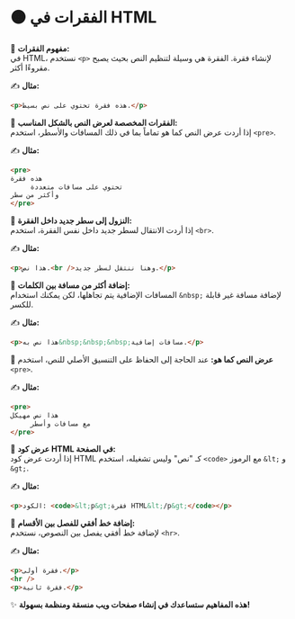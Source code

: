 # 🟠 الفقرات في HTML

🔸 **مفهوم الفقرات:**  
في HTML، نستخدم `<p>` لإنشاء فقرة. الفقرة هي وسيلة لتنظيم النص بحيث يصبح مقروءًا أكثر.

✍️ **مثال:**

```html
<p>هذه فقرة تحتوي على نص بسيط.</p>
```

🔸 **الفقرات المخصصة لعرض النص بالشكل المناسب:**  
إذا أردت عرض النص كما هو تماماً بما في ذلك المسافات والأسطر، استخدم `<pre>`.

✍️ **مثال:**

```html
<pre>
هذه فقرة
     تحتوي على مسافات متعددة
وأكثر من سطر
</pre>
```

🔸 **النزول إلى سطر جديد داخل الفقرة:**  
إذا أردت الانتقال لسطر جديد داخل نفس الفقرة، استخدم `<br>`.

✍️ **مثال:**

```html
<p>هذا نص.<br />وهنا ننتقل لسطر جديد.</p>
```

🔸 **إضافة أكثر من مسافة بين الكلمات:**  
المسافات الإضافية يتم تجاهلها، لكن يمكنك استخدام `&nbsp;` لإضافة مسافة غير قابلة للكسر.

✍️ **مثال:**

```html
<p>هذا نص به&nbsp;&nbsp;&nbsp;مسافات إضافية.</p>
```

🔸 **عرض النص كما هو:**
عند الحاجة إلى الحفاظ على التنسيق الأصلي للنص، استخدم `<pre>`.

✍️ **مثال:**

```html
<pre>
هذا نص مهيكل
     مع مسافات وأسطر
</pre>
```

🔸 **عرض كود HTML في الصفحة:**  
إذا أردت عرض كود HTML كـ "نص" وليس تشغيله، استخدم `<code>` مع الرموز `&lt;` و `&gt;`.

✍️ **مثال:**

```html
<p>الكود: <code>&lt;p&gt;فقرة HTML&lt;/p&gt;</code></p>
```

🔸 **إضافة خط أفقي للفصل بين الأقسام:**  
لإضافة خط أفقي يفصل بين النصوص، نستخدم `<hr>`.

✍️ **مثال:**

```html
<p>فقرة أولى.</p>
<hr />
<p>فقرة ثانية.</p>
```

✨ **هذه المفاهيم ستساعدك في إنشاء صفحات ويب منسقة ومنظمة بسهولة!**
